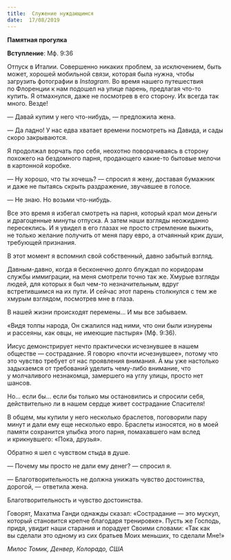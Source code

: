 ```yaml
---
title:  Служение нуждающимся
date:  17/08/2019
---
```


**Памятная прогулка**

**Вступление**: Мф. 9:36

Отпуск в Италии. Совершенно никаких проблем, за исключением, быть может, хорошей мобильной связи, которая была нужна, чтобы загрузить фотографии в _Instagram_. Во время нашего путешествия по Флоренции к нам подошел на улице парень, предлагая что-то купить. Я отмахнулся, даже не посмотрев в его сторону. Их всегда так много. Везде!

— Давай купим у него что-нибудь, — предложила жена.

— Да ладно! У нас едва хватает времени посмотреть на Давида, и сады скоро закрываются.

Я продолжал ворчать про себя, неохотно поворачиваясь в сторону похожего на бездомного парня, продающего какие-то бытовые мелочи в картонной коробке.

— Ну хорошо, что ты хочешь? — спросил я жену, доставая бумажник и даже не пытаясь скрыть раздражение, звучавшее в голосе.

— Не знаю. Но возьми что-нибудь.

Все это время я избегал смотреть на парня, который крал мои деньги и драгоценные минуты отпуска. А затем наши взгляды неожиданно пересеклись. И я увидел в его глазах не просто стремление выжить, не только желание получить от меня пару евро, а отчаянный крик души, требующей признания.

В этот момент я вспомнил свой собственный, давно забытый взгляд.

Давным-давно, когда я бесконечно долго блуждал по коридорам службы иммиграции, на меня смотрели точно так же. Хмурые взгляды людей, для которых я был чем-то незначительным, вдруг встретившимся на их пути. И сейчас этот парень столкнулся с тем же хмурым взглядом, посмотрев мне в глаза.

В нашей жизни происходят перемены… И мы все забываем.

«Видя толпы народа, Он сжалился над ними, что они были изнурены и рассеяны, как овцы, не имеющие пастыря» (Мф. 9:36).

Иисус демонстрирует нечто практически исчезнувшее в нашем обществе — сострадание. Я говорю «почти исчезнувшее», потому что это чувство требует от нас проявления внимания. А мы уже настолько задыхаемся от требований уделить чему-либо внимание, что у молчаливого незнакомца, замершего на углу улицы, просто нет шансов.

Но… если бы… если бы только мы остановились и спросили себя, действительно ли в нашем сердце живет сострадание Спасителя!

В общем, мы купили у него несколько браслетов, поговорили пару минут и дали ему еще несколько евро. Браслеты износятся, но в моей памяти сохранится улыбка этого парня, помахавшего нам вслед и крикнувшего: «Пока, друзья».

Обратно я шел с чувством стыда в душе.

— Почему мы просто не дали ему денег? — спросил я.

— Благотворительность не должна унижать чувство достоинства, дорогой, — ответила жена.

Благотворительность и чувство достоинства.

Говорят, Махатма Ганди однажды сказал: «Сострадание — это мускул, который становится крепче благодаря тренировке». Пусть же Господь, придя, увидит наши старания и порадует Своими словами: «Так как вы сделали это одному из сих братьев Моих меньших, то сделали Мне!»

_Милос Томик, Денвер, Колорадо, США_